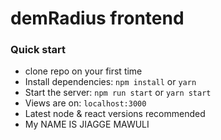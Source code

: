 # demRadius frontend 

### Quick start

- clone repo on your first time
- Install dependencies: `npm install` or `yarn`
- Start the server: `npm run start` or `yarn start`
- Views are on: `localhost:3000`
- Latest node & react versions recommended
- My NAME IS JIAGGE MAWULI